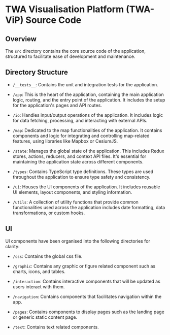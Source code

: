 # TWA Visualisation Platform (TWA-ViP) Source Code

## Overview

The `src` directory contains the core source code of the application, structured to facilitate ease of development and maintenance.

## Directory Structure

* `/__tests__`: Contains the unit and integration tests for the application.

* `/app`: This is the heart of the application, containing the main application logic, routing, and the entry point of the application. It includes the setup for the application's pages and API routes.

* `/io`: Handles input/output operations of the application. It includes logic for data fetching, processing, and interacting with external APIs.

* `/map`: Dedicated to the map functionalities of the application. It contains components and logic for integrating and controlling map-related features, using libraries like Mapbox or CesiumJS.

* `/state`: Manages the global state of the application. This includes Redux stores, actions, reducers, and context API files. It's essential for maintaining the application state across different components.

* `/types`: Contains TypeScript type definitions. These types are used throughout the application to ensure type safety and consistency.

* `/ui`: Houses the UI components of the application. It includes reusable UI elements, layout components, and styling information.

* `/utils`: A collection of utility functions that provide common functionalities used across the application includes date formatting, data transformations, or custom hooks.

## UI

UI components have been organised into the following directories for clarity:

* `/css`: Contains the global css file.

* `/graphic`: Contains any graphic or figure related component such as charts, icons, and tables.

* `/interaction`: Contains interactive components that will be updated as users interact with them.

* `/navigation`: Contains components that facilitates navigation within the app.

* `/pages`: Contains components to display pages such as the landing page or generic static content page.

* `/text`: Contains text related components.
